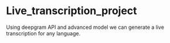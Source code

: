 # Live_transcription_project
Using deepgram API and advanced model we can generate a live transcription for any language.
